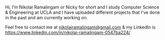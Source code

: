 Hi, I’m Nikolai Ramalingam or Nicky for short and I study Computer Science & Engineering at UCLA and I have uploaded different projects that I've done in the past and am currently working on.

Feel free to contact me at nikolairamalingam@gmail.com 
& my LinkedIn is https://www.linkedin.com/in/nikolai-ramalingam-0547ba224/



